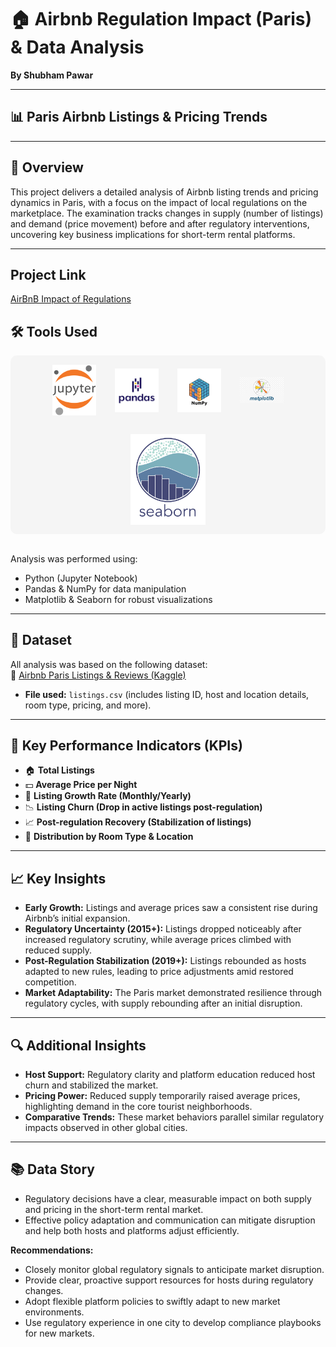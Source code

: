 # 🏠 Airbnb Regulation Impact (Paris) & Data Analysis

**By Shubham Pawar**

---

## 📊 Paris Airbnb Listings & Pricing Trends

---

## 📌 Overview

This project delivers a detailed analysis of Airbnb listing trends and pricing dynamics in Paris, with a focus on the impact of local regulations on the marketplace. The examination tracks changes in supply (number of listings) and demand (price movement) before and after regulatory interventions, uncovering key business implications for short-term rental platforms.

---
## Project Link

[AirBnB Impact of Regulations](https://github.com/mjshubham21/AirBnB_Python_Project/blob/main/AirBnB_regulation_impact.ipynb)

## 🛠️ Tools Used

<div style="display: flex; align-items: center; justify-content: center; gap: 30px; background-color: #f5f5f5; padding: 15px; border-radius: 10px; flex-wrap: wrap;">

  <img src="https://github.com/mjshubham21/AirBnB_Python_Project/blob/main/assets/Jupyter.svg?raw=true" alt="Jupyter Logo" width="70"/>
  <img src="https://github.com/mjshubham21/AirBnB_Python_Project/blob/main/assets/pandas.png?raw=true" alt="Pandas Logo" width="70"/>
  <img src="https://github.com/mjshubham21/AirBnB_Python_Project/blob/main/assets/numpy.png?raw=true" alt="NumPy Logo" width="70"/>
  <img src="https://github.com/mjshubham21/AirBnB_Python_Project/blob/main/assets/matplotlib.png?raw=true" alt="Matplotlib Logo" width="70"/>
  <img src="https://github.com/mjshubham21/AirBnB_Python_Project/blob/main/assets/seaborn.svg?raw=true" alt="Seaborn Logo" width="120"/>

</div>

<br>

Analysis was performed using:

- Python (Jupyter Notebook)
- Pandas & NumPy for data manipulation
- Matplotlib & Seaborn for robust visualizations

---

## 📁 Dataset

All analysis was based on the following dataset:  
🔗 [Airbnb Paris Listings & Reviews (Kaggle)](https://www.kaggle.com/datasets/mysarahmadbhat/airbnb-listings-reviews)

- **File used:** `listings.csv` (includes listing ID, host and location details, room type, pricing, and more).

---

## 🎯 Key Performance Indicators (KPIs)

- 🏠 **Total Listings**
- 💵 **Average Price per Night**
- 🔄 **Listing Growth Rate (Monthly/Yearly)**
- 📉 **Listing Churn (Drop in active listings post-regulation)**
- 📈 **Post-regulation Recovery (Stabilization of listings)**
- 🧾 **Distribution by Room Type & Location**

---

## 📈 Key Insights

- **Early Growth:** Listings and average prices saw a consistent rise during Airbnb’s initial expansion.
- **Regulatory Uncertainty (2015+):** Listings dropped noticeably after increased regulatory scrutiny, while average prices climbed with reduced supply.
- **Post-Regulation Stabilization (2019+):** Listings rebounded as hosts adapted to new rules, leading to price adjustments amid restored competition.
- **Market Adaptability:** The Paris market demonstrated resilience through regulatory cycles, with supply rebounding after an initial disruption.

---

## 🔍 Additional Insights

- **Host Support:** Regulatory clarity and platform education reduced host churn and stabilized the market.
- **Pricing Power:** Reduced supply temporarily raised average prices, highlighting demand in the core tourist neighborhoods.
- **Comparative Trends:** These market behaviors parallel similar regulatory impacts observed in other global cities.

---

## 📚 Data Story

- Regulatory decisions have a clear, measurable impact on both supply and pricing in the short-term rental market.
- Effective policy adaptation and communication can mitigate disruption and help both hosts and platforms adjust efficiently.

**Recommendations:**

- Closely monitor global regulatory signals to anticipate market disruption.
- Provide clear, proactive support resources for hosts during regulatory changes.
- Adopt flexible platform policies to swiftly adapt to new market environments.
- Use regulatory experience in one city to develop compliance playbooks for new markets.
